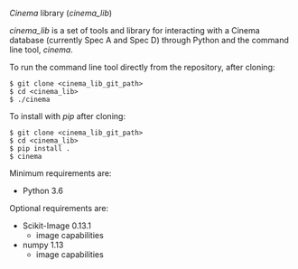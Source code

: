*Cinema* library (*cinema_lib*)

*cinema_lib* is a set of tools and library for interacting with a Cinema 
database (currently Spec A and Spec D) through Python and the command line 
tool, *cinema*.

To run the command line tool directly from the repository, after cloning:
```
$ git clone <cinema_lib_git_path>
$ cd <cinema_lib>
$ ./cinema
```

To install with *pip* after cloning:
```
$ git clone <cinema_lib_git_path>
$ cd <cinema_lib>
$ pip install .
$ cinema
```

Minimum requirements are:
- Python 3.6

Optional requirements are:
- Scikit-Image 0.13.1
  - image capabilities
- numpy 1.13
  - image capabilities

